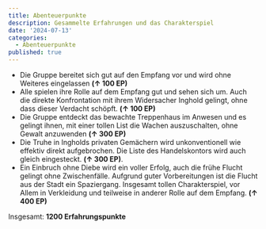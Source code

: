 ```yaml
---
title: Abenteuerpunkte
description: Gesammelte Erfahrungen und das Charakterspiel
date: '2024-07-13'
categories:
  - Abenteuerpunkte
published: true
---
```


- Die Gruppe bereitet sich gut auf den Empfang vor und wird ohne Weiteres eingelassen **(↑ 100 EP)**
- Alle spielen ihre Rolle auf dem Empfang gut und sehen sich um. Auch die direkte Konfrontation mit ihrem Widersacher Inghold gelingt, ohne dass dieser Verdacht schöpft. **(↑ 100 EP)**
- Die Gruppe entdeckt das bewachte Treppenhaus im Anwesen und es gelingt ihnen, mit einer tollen List die Wachen auszuschalten, ohne Gewalt anzuwenden **(↑ 300 EP)**
- Die Truhe in Ingholds privaten Gemächern wird unkonventionell wie effektiv direkt aufgebrochen. Die Liste des Handelskontors wird auch gleich eingesteckt. **(↑ 300 EP)**.
- Ein Einbruch ohne Diebe wird ein voller Erfolg, auch die frühe Flucht gelingt ohne Zwischenfälle. Aufgrund guter Vorbereitungen ist die Flucht aus der Stadt ein Spaziergang. Insgesamt tollen Charakterspiel, vor Allem in Verkleidung und teilweise in anderer Rolle auf dem Empfang. **(↑ 400 EP)**

Insgesamt: **1200 Erfahrungspunkte**
